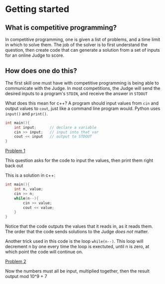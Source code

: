 # Getting started

## What is competitive programming?

In competitive programming, one is given a list of problems, and a time limit in which to solve them. The job of the solver is to first understand the question, then create code that can generate a solution from a set of inputs for an online Judge to score.

## How does one do this?

The first skill one must have with competitive programming is being able to communicate with the Judge. In most competitions, the Judge will send the desired inputs to a program's `STDIN`, and receive the answer in `STDOUT`

What does this mean for c++? A program should input values from `cin` and output values to `cout`, just like a command line program would. Python uses `input()` and `print()`.

```c++
int main(){
    int input;      // declare a variable
    cin >> input;   // input into that var
    cout << input   // output to STDOUT
}
```

[Problem 1](https://www.hackerearth.com/practice/basic-programming/input-output/basics-of-input-output/practice-problems/algorithm/print-the-numbers/)

This question asks for the code to input the values, then print them right back out

This is a solution in c++:

```c++
int main(){
    int n, value;
    cin >> n;
    while(n--){
        cin >> value;
        cout << value;
    }
}
```

Notice that the code outputs the values that it reads in, as it reads them. The order that the code sends solutions to the Judge *does not* matter. 

Another trick used in this code is the loop `while(n--)`. This loop will decrement n by one every time the loop is exectuted, until n is zero, at which point the code will continue on.

[Problem 2](https://www.hackerearth.com/practice/basic-programming/input-output/basics-of-input-output/practice-problems/algorithm/find-product/)

Now the numbers must all be input, multiplied together, then the result output mod 10^9 + 7